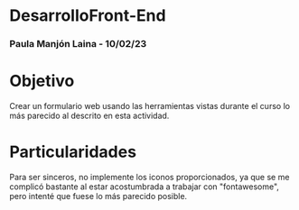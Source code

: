 # DesarrolloFront-End
### Paula Manjón Laina - 10/02/23

# Objetivo
Crear un formulario web usando las herramientas vistas durante el curso lo más parecido al descrito en esta actividad.

# Particularidades
Para ser sinceros, no implemente los iconos proporcionados, ya que se me complicó bastante al estar acostumbrada a trabajar con "fontawesome", pero intenté que fuese lo más parecido posible.
